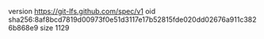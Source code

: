 version https://git-lfs.github.com/spec/v1
oid sha256:8af8bcd7819d00973f0e51d3117e17b52815fde020dd02676a911c3826b868e9
size 1129
